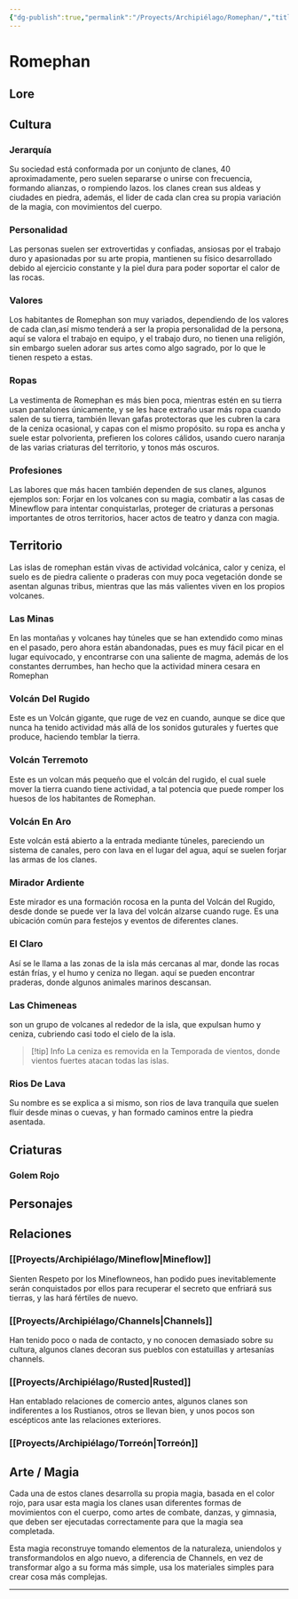 ```yaml
---
{"dg-publish":true,"permalink":"/Proyects/Archipiélago/Romephan/","title":"Romephan","created":"2023-03-21T13:19:35.911-05:00","updated":"2023-09-09T18:29:30.037-05:00"}
---
```



# Romephan

## Lore

## Cultura

### Jerarquía

Su sociedad está conformada por un conjunto de clanes, 40 aproximadamente, pero suelen separarse o unirse con frecuencia, formando alianzas, o rompiendo lazos. los clanes crean sus aldeas y ciudades en piedra, además, el lider de cada clan crea su propia variación de la magia, con movimientos del cuerpo.

### Personalidad

Las personas suelen ser extrovertidas y confiadas, ansiosas por el trabajo duro y apasionadas por su arte propia, mantienen su físico desarrollado debido al ejercicio constante y la piel dura para poder soportar el calor de las rocas. 

### Valores

Los habitantes de Romephan son muy variados, dependiendo de los valores de cada clan,así mismo tenderá a ser la propia personalidad de la persona, aquí se valora el trabajo en equipo, y el trabajo duro, no tienen una religión, sin embargo suelen adorar sus artes como algo sagrado, por lo que le tienen respeto a estas.

### Ropas

La vestimenta de Romephan es más bien poca, mientras estén en su tierra usan pantalones únicamente, y se les hace extraño usar más ropa cuando salen de su tierra, también llevan gafas protectoras que les cubren la cara de la ceniza ocasional, y capas con el mismo propósito. su ropa es ancha y suele estar polvorienta, prefieren los colores cálidos, usando cuero naranja de las varias criaturas del territorio, y tonos más oscuros.

### Profesiones

Las labores que más hacen también dependen de sus clanes, algunos ejemplos son: Forjar en los volcanes con su magia, combatir a las casas de Minewflow para intentar conquistarlas, proteger de criaturas a personas importantes de otros territorios, hacer actos de teatro y danza con magia.

## Territorio

Las islas de romephan están vivas de actividad volcánica, calor y ceniza, el suelo es de piedra caliente o praderas con muy poca vegetación donde se asentan algunas tribus, mientras que las más valientes viven en los propios volcanes.

### Las Minas

En las montañas y volcanes hay túneles que se han extendido como minas en el pasado, pero ahora están abandonadas, pues es muy fácil picar en el lugar equivocado, y encontrarse con una saliente de magma, además de los constantes derrumbes, han hecho que la actividad minera cesara en Romephan

### Volcán Del Rugido

Este es un Volcán gigante, que ruge de vez en cuando, aunque se dice que nunca ha tenido actividad más allá de los sonidos guturales y fuertes que produce, haciendo temblar la tierra.

### Volcán Terremoto

Este es un volcan más pequeño que el volcán del rugido, el cual suele mover la tierra cuando tiene actividad, a tal potencia que puede romper los huesos de los habitantes de Romephan.

### Volcán En Aro

Este volcán está abierto a la entrada mediante túneles, pareciendo un sistema de canales, pero con lava en el lugar del agua, aquí se suelen forjar las armas de los clanes.

### Mirador Ardiente

Este mirador es una formación rocosa en la punta del Volcán del Rugido, desde donde se puede ver la lava del volcán alzarse cuando ruge. Es una ubicación común para festejos y eventos de diferentes clanes.

### El Claro

Así se le llama a las zonas de la isla más cercanas al mar, donde las rocas están frías, y el humo y ceniza no llegan. aquí se pueden encontrar praderas, donde algunos animales marinos descansan.

### Las Chimeneas

son un grupo de volcanes al rededor de la isla, que expulsan humo y ceniza, cubriendo casi todo el cielo de la isla.

 > [!tip] Info
 > La ceniza es removida en la Temporada de vientos, donde vientos fuertes atacan todas las islas.

### Rios De Lava

Su nombre es se explica a si mismo, son rios de lava tranquila que suelen fluir desde minas o cuevas, y han formado caminos entre la piedra asentada.

## Criaturas

### Golem Rojo

## Personajes

## Relaciones

### [[Proyects/Archipiélago/Mineflow\|Mineflow]]

Sienten Respeto por los Mineflowneos, han podido pues inevitablemente serán conquistados por ellos para recuperar el secreto que enfriará sus tierras, y las hará fértiles de nuevo.

### [[Proyects/Archipiélago/Channels\|Channels]]

Han tenido poco o nada de contacto, y no conocen demasiado sobre su cultura, algunos clanes decoran sus pueblos con estatuillas y artesanías channels.

### [[Proyects/Archipiélago/Rusted\|Rusted]]

 Han entablado relaciones de comercio antes, algunos clanes son indiferentes a los Rustianos, otros se llevan bien, y unos pocos son escépticos ante las relaciones exteriores.

### [[Proyects/Archipiélago/Torreón\|Torreón]]

## Arte / Magia

Cada una de estos clanes desarrolla su propia magia, basada en el color rojo, para usar esta magia los clanes usan diferentes formas de movimientos con el cuerpo, como artes de combate, danzas, y gimnasia, que deben ser ejecutadas correctamente para que la magia sea completada.

Esta magia reconstruye tomando elementos de la naturaleza, uniendolos y transformandolos en algo nuevo, a diferencia de Channels, en vez de transformar algo a su forma más simple, usa los materiales simples para crear cosa más complejas.

---
